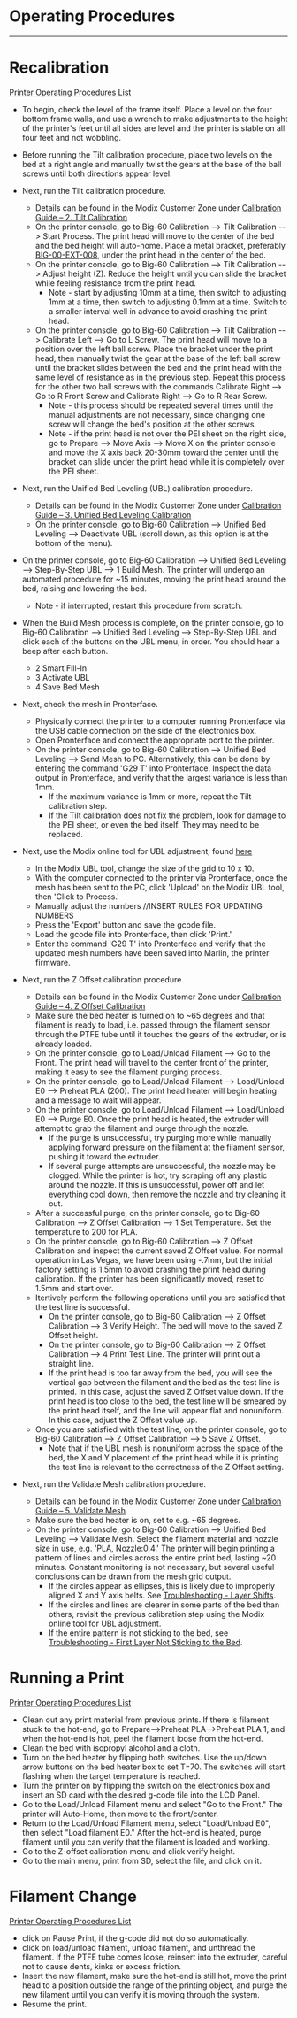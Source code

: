 # Operating Procedures

------------

# Recalibration
[Printer Operating Procedures List](README.md#operating-procedures)
* To begin, check the level of the frame itself. Place a level on the four bottom frame walls, and use a wrench to make adjustments to the height of the printer's feet until all sides are level and the printer is stable on all four feet and not wobbling.
* Before running the Tilt calibration procedure, place two levels on the bed at a right angle and manually twist the gears at the base of the ball screws until both directions appear level.

* Next, run the Tilt calibration procedure. 
  * Details can be found in the Modix Customer Zone under [ Calibration Guide – 2. Tilt Calibration](http://www.support.modix3d.com/tilt-calibration/)
  * On the printer console, go to Big-60 Calibration --> Tilt Calibration --> Start Process. The print head will move to the center of the bed and the bed height will auto-home. Place a metal bracket, preferably [BIG-00-EXT-008](parts-lists.md#box-18---mtl1), under the print head in the center of the bed. 
  * On the printer console, go to Big-60 Calibration --> Tilt Calibration --> Adjust height (Z). Reduce the height until you can slide the bracket while feeling resistance from the print head. 
    * Note - start by adjusting 10mm at a time, then switch to adjusting 1mm at a time, then switch to adjusting 0.1mm at a time. Switch to a smaller interval well in advance to avoid crashing the print head.
  * On the printer console, go to Big-60 Calibration --> Tilt Calibration --> Calibrate Left --> Go to L Screw. The print head will move to a position over the left ball screw. Place the bracket under the print head, then manually twist the gear at the base of the left ball screw until the bracket slides between the bed and the print head with the same level of resistance as in the previous step. Repeat this process for the other two ball screws with the commands Calibrate Right --> Go to R Front Screw and Calibrate Right --> Go to R Rear Screw.
    * Note - this process should be repeated several times until the manual adjustments are not necessary, since changing one screw will change the bed's position at the other screws. 
    * Note - if the print head is not over the PEI sheet on the right side, go to Prepare --> Move Axis --> Move X on the printer console and move the X axis back 20-30mm toward the center until the bracket can slide under the print head while it is completely over the PEI sheet.

* Next, run the Unified Bed Leveling (UBL) calibration procedure. 
  * Details can be found in the Modix Customer Zone under [Calibration Guide – 3. Unified Bed Leveling Calibration](http://www.support.modix3d.com/ubl/)
  * On the printer console, go to Big-60 Calibration --> Unified Bed Leveling --> Deactivate UBL (scroll down, as this option is at the bottom of the menu).
* On the printer console, go to Big-60 Calibration --> Unified Bed Leveling --> Step-By-Step UBL --> 1 Build Mesh. The printer will undergo an automated procedure for ~15 minutes, moving the print head around the bed, raising and lowering the bed.
    * Note - if interrupted, restart this procedure from scratch.
* When the Build Mesh process is complete, on the printer console, go to Big-60 Calibration --> Unified Bed Leveling --> Step-By-Step UBL and click each of the buttons on the UBL menu, in order. You should hear a beep after each button. 
    * 2 Smart Fill-In
    * 3 Activate UBL
    * 4 Save Bed Mesh
* Next, check the mesh in Pronterface.
  * Physically connect the printer to a computer running Pronterface via the USB cable connection on the side of the electronics box. 
  * Open Pronterface and connect the appropriate port to the printer.
  * On the printer console, go to Big-60 Calibration --> Unified Bed Leveling --> Send Mesh to PC. Alternatively, this can be done by entering the command 'G29 T' into Pronterface. Inspect the data output in Pronterface, and verify that the largest variance is less than 1mm. 
    * If the maximum variance is 1mm or more, repeat the Tilt calibration step.
    * If the Tilt calibration does not fix the problem, look for damage to the PEI sheet, or even the bed itself. They may need to be replaced.

* Next, use the Modix online tool for UBL adjustment, found [here](http://www.support.modix3d.com/ubl-editor-119/)
  * In the Modix UBL tool, change the size of the grid to 10 x 10.
  * With the computer connected to the printer via Pronterface, once the mesh has been sent to the PC, click 'Upload' on the Modix UBL tool, then 'Click to Process.' 
  * Manually adjust the numbers //INSERT RULES FOR UPDATING NUMBERS
  * Press the 'Export' button and save the gcode file.
  * Load the gcode file into Pronterface, then click 'Print.'
  * Enter the command 'G29 T' into Pronterface and verify that the updated mesh numbers have been saved into Marlin, the printer firmware.

* Next, run the Z Offset calibration procedure. 
  * Details can be found in the Modix Customer Zone under [Calibration Guide – 4. Z Offset Calibration](http://www.support.modix3d.com/z-offset-calibration/)
  * Make sure the bed heater is turned on to ~65 degrees and that filament is ready to load, i.e. passed through the filament sensor through the PTFE tube until it touches the gears of the extruder, or is already loaded.
  * On the printer console, go to Load/Unload Filament --> Go to the Front. The print head will travel to the center front of the printer, making it easy to see the filament purging process.
  * On the printer console, go to Load/Unload Filament --> Load/Unload E0 --> Preheat PLA (200). The print head heater will begin heating and a message to wait will appear.
  * On the printer console, go to Load/Unload Filament --> Load/Unload E0 --> Purge E0. Once the print head is heated, the extruder will attempt to grab the filament and purge through the nozzle. 
    * If the purge is unsuccessful, try purging more while manually applying forward pressure on the filament at the filament sensor, pushing it toward the extruder. 
    * If several purge attempts are unsuccessful, the nozzle may be clogged. While the printer is hot, try scraping off any plastic around the nozzle. If this is unsuccessful, power off and let everything cool down, then remove the nozzle and try cleaning it out.
  * After a successful purge, on the printer console, go to Big-60 Calibration --> Z Offset Calibration --> 1 Set Temperature. Set the temperature to 200 for PLA.
  * On the printer console, go to Big-60 Calibration --> Z Offset Calibration and inspect the current saved Z Offset value. For normal operation in Las Vegas, we have been using -.7mm, but the initial factory setting is 1.5mm to avoid crashing the print head during calibration. If the printer has been significantly moved, reset to 1.5mm and start over.
  * Itertively perform the following operations until you are satisfied that the test line is successful.
    * On the printer console, go to Big-60 Calibration --> Z Offset Calibration --> 3 Verify Height. The bed will move to the saved Z Offset height.
    * On the printer console, go to Big-60 Calibration --> Z Offset Calibration --> 4 Print Test Line. The printer will print out a straight line. 
    * If the print head is too far away from the bed, you will see the vertical gap between the filament and the bed as the test line is printed. In this case, adjust the saved Z Offset value down. If the print head is too close to the bed, the test line will be smeared by the print head itself, and the line will appear flat and nonuniform. In this case, adjust the Z Offset value up.
  * Once you are satisfied with the test line, on the printer console, go to Big-60 Calibration --> Z Offset Calibration --> 5 Save Z Offset.
    * Note that if the UBL mesh is nonuniform across the space of the bed, the X and Y placement of the print head while it is printing the test line is relevant to the correctness of the Z Offset setting.
    
* Next, run the Validate Mesh calibration procedure.
  * Details can be found in the Modix Customer Zone under [Calibration Guide – 5. Validate Mesh](http://www.support.modix3d.com/validate-mesh/)
  * Make sure the bed heater is on, set to e.g. ~65 degrees.
  * On the printer console, go to Big-60 Calibration --> Unified Bed Leveling --> Validate Mesh. Select the filament material and nozzle size in use, e.g. 'PLA, Nozzle:0.4.' The printer will begin printing a pattern of lines and circles across the entire print bed, lasting ~20 minutes. Constant monitoring is not necessary, but several useful conclusions can be drawn from the mesh grid output.
    * If the circles appear as ellipses, this is likely due to improperly aligned X and Y axis belts. See [Troubleshooting - Layer Shifts](troubleshooting-issues.md#layer-shifts).
    * If the circles and lines are clearer in some parts of the bed than others, revisit the previous calibration step using the Modix online tool for UBL adjustment.
    * If the entire pattern is not sticking to the bed, see [Troubleshooting - First Layer Not Sticking to the Bed](troubleshooting-issues.md#first-layer-not-sticking-to-the-bed).

# Running a Print
[Printer Operating Procedures List](README.md#operating-procedures)
* Clean out any print material from previous prints. If there is filament stuck to the hot-end, go to Prepare-->Preheat PLA-->Preheat PLA 1, and when the hot-end is hot, peel the filament loose from the hot-end.
* Clean the bed with isopropyl alcohol and a cloth.
* Turn on the bed heater by flipping both switches. Use the up/down arrow buttons on the bed heater box to set T=70. The switches will start flashing when the target temperature is reached.
* Turn the printer on by flipping the switch on the electronics box and insert an SD card with the desired g-code file into the LCD Panel.
* Go to the Load/Unload Filament menu and select "Go to the Front." The printer will Auto-Home, then move to the front/center.
* Return to the Load/Unload Filament menu, select "Load/Unload E0", then select "Load filament E0." After the hot-end is heated, purge filament until you can verify that the filament is loaded and working.
* Go to the Z-offset calibration menu and click verify height.
* Go to the main menu, print from SD, select the file, and click on it.

# Filament Change
[Printer Operating Procedures List](README.md#operating-procedures)
* click on Pause Print, if the g-code did not do so automatically.
* click on load/unload filament, unload filament, and unthread the filament. If the PTFE tube comes loose, reinsert into the extruder, careful not to cause dents, kinks or excess friction.
* Insert the new filament, make sure the hot-end is still hot, move the print head to a position outside the range of the printing object, and purge the new filament until you can verify it is moving through the system.
* Resume the print.
